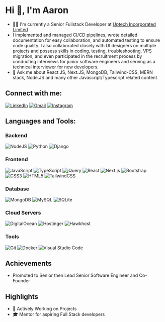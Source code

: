 # Hi 👋, I'm Aaron

- 👨‍💻 I'm currently a Senior Fullstack Developer at [Uptech Incorporated Limited](https://uptechincorp.com)
- I implemented and managed CI/CD pipelines, wrote detailed documentation for easy collaboration, and automated testing to ensure code quality. I also collaborated closely with UI designers on multiple projects and possess skills in coding, testing, troubleshooting, VPS migration, and even participated in the recruitment process by conducting interviews for junior software engineers and serving as a technical interviewer for new developers.
- 🔭 Ask me about React.JS, Next.JS, MongoDB, Tailwind-CSS, MERN stack, Node.JS and many other Javascript/Typescript related content

## Connect with me:
[![LinkedIn](https://img.shields.io/badge/-LinkedIn-blue?style=flat&logo=linkedin)](https://www.linkedin.com/in/aaron-hazzard-70b399234/)
[![Gmail](https://img.shields.io/badge/-Gmail-red?style=flat&logo=gmail)](mailto:aaronhazzard2018@gmail.com)
[![Instagram](https://img.shields.io/badge/-Instagram-pink?style=flat&logo=instagram)](https://www.instagram.com/yuhboy._.aaron/)

## Languages and Tools:
### Backend
![NodeJS](https://img.shields.io/badge/-NodeJS-black?style=flat&logo=node.js)
![Python](https://img.shields.io/badge/-Python-black?style=flat&logo=python)
![Django](https://img.shields.io/badge/-Django-black?style=flat&logo=django)

### Frontend
![JavaScript](https://img.shields.io/badge/-JavaScript-black?style=flat&logo=javascript)
![TypeScript](https://img.shields.io/badge/-TypeScript-black?style=flat&logo=typescript)
![jQuery](https://img.shields.io/badge/-jQuery-black?style=flat&logo=jquery)
![React](https://img.shields.io/badge/-React-black?style=flat&logo=react)
![Next.js](https://img.shields.io/badge/-Next.js-black?style=flat&logo=next.js)
![Bootstrap](https://img.shields.io/badge/-Bootstrap-black?style=flat&logo=bootstrap)
![CSS3](https://img.shields.io/badge/-CSS3-black?style=flat&logo=css3)
![HTML5](https://img.shields.io/badge/-HTML5-black?style=flat&logo=html5)
![TailwindCSS](https://img.shields.io/badge/-TailwindCSS-black?style=flat&logo=tailwindcss)

### Database
![MongoDB](https://img.shields.io/badge/-MongoDB-black?style=flat&logo=mongodb)
![MySQL](https://img.shields.io/badge/-MySQL-black?style=flat&logo=mysql)
![SQLite](https://img.shields.io/badge/-SQLite-black?style=flat&logo=sqlite)

### Cloud Servers
![DigitalOcean](https://img.shields.io/badge/-DigitalOcean-0078FF?style=flat&logo=digitalocean)
![Hostinger](https://img.shields.io/badge/-Hostinger-0081FF?style=flat&logo=hostinger)
![Hawkhost](https://img.shields.io/badge/-Hawkhost-FFA500?style=flat&logo=hawkhost)

### Tools
![Git](https://img.shields.io/badge/-Git-black?style=flat&logo=git)
![Docker](https://img.shields.io/badge/-Docker-black?style=flat&logo=docker)
![Visual Studio Code](https://img.shields.io/badge/-Visual%20Studio%20Code-black?style=flat&logo=visualstudiocode)

## Achievements
- Promoted to Senior then Lead Senior Software Engineer and Co-Founder

## Highlights
- 🌟 Actively Working on Projects
- 🎓 Mentor for aspiring Full Stack developers
